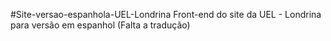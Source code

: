 #Site-versao-espanhola-UEL-Londrina
Front-end do site da UEL - Londrina para versão em espanhol (Falta a tradução)
